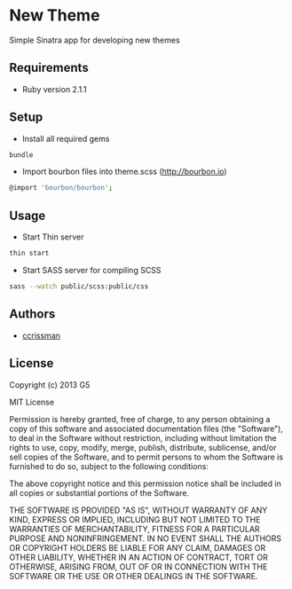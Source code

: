 # New Theme

Simple Sinatra app for developing new themes


## Requirements

- Ruby version 2.1.1


## Setup

- Install all required gems
```bash
bundle
```

- Import bourbon files into theme.scss (http://bourbon.io)
```bash
@import 'bourbon/bourbon';
```


## Usage

- Start Thin server
```bash
thin start
```

- Start SASS server for compiling SCSS
```bash
sass --watch public/scss:public/css
```


## Authors

  * [ccrissman](http://www.ccrissman.com)


## License

Copyright (c) 2013 G5

MIT License

Permission is hereby granted, free of charge, to any person obtaining
a copy of this software and associated documentation files (the
"Software"), to deal in the Software without restriction, including
without limitation the rights to use, copy, modify, merge, publish,
distribute, sublicense, and/or sell copies of the Software, and to
permit persons to whom the Software is furnished to do so, subject to
the following conditions:

The above copyright notice and this permission notice shall be
included in all copies or substantial portions of the Software.

THE SOFTWARE IS PROVIDED "AS IS", WITHOUT WARRANTY OF ANY KIND,
EXPRESS OR IMPLIED, INCLUDING BUT NOT LIMITED TO THE WARRANTIES OF
MERCHANTABILITY, FITNESS FOR A PARTICULAR PURPOSE AND
NONINFRINGEMENT. IN NO EVENT SHALL THE AUTHORS OR COPYRIGHT HOLDERS BE
LIABLE FOR ANY CLAIM, DAMAGES OR OTHER LIABILITY, WHETHER IN AN ACTION
OF CONTRACT, TORT OR OTHERWISE, ARISING FROM, OUT OF OR IN CONNECTION
WITH THE SOFTWARE OR THE USE OR OTHER DEALINGS IN THE SOFTWARE.
